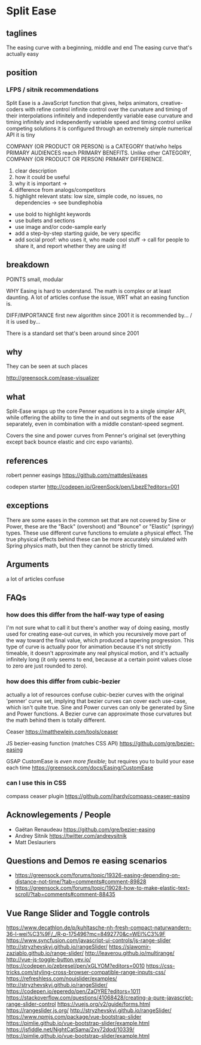 # Split Ease

## taglines

The easing curve with a beginning, middle and end
The easing curve that's actually easy

## position

### LFPS / sitnik recommendations

Split Ease is
  a JavaScript function
that gives, helps
  animators, creative-coders
with
  refine control
  infinite control over the curvature and timing of their interpolations
  infinitely and independently variable ease curvature and timing
  infinitely and independently variable speed and timing control
unlike competing solutions
  it is configured through an extremely simple numerical API
  it is tiny

COMPANY (OR PRODUCT OR PERSON) is
  a CATEGORY
that/who
  helps PRIMARY AUDIENCES
reach
  PRIMARY BENEFITS.
Unlike other CATEGORY,
  COMPANY (OR PRODUCT OR PERSON) PRIMARY DIFFERENCE.

1. clear description
2. how it could be useful
3. why it is important
  ->
4. difference from analogs/competitors
5. highlight relevant stats: low size, simple code, no issues, no dependencies
  -> see bundlephobia


- use bold to highlight keywords
- use bullets and sections
- use image and/or code-sample early
- add a step-by-step starting guide, be very specific
- add social proof: who uses it, who made cool stuff
  -> call for people to share it, and report whether they are using it!


## breakdown

POINTS
small, modular

WHY
Easing is hard to understand.
The math is complex or at least daunting.
A lot of articles confuse the issue, WRT what an easing function is.

DIFF/IMPORTANCE
first new algorithm since 2001
it is recommended by... / it is used by...

There is a standard set that's been around since 2001
## why


They can be seen at such places

  http://greensock.com/ease-visualizer

## what

Split-Ease wraps up the core Penner equations in to a single simpler API, while offering the ability to time the in and out segments of the ease separately, even in combination with a middle constant-speed segment.

Covers the sine and power curves from Penner's original set (everything except back bounce elastic and circ expo variants).


## references

robert penner easings
https://github.com/mattdesl/eases

codepen starter
http://codepen.io/GreenSock/pen/LbezE?editors=001


## exceptions

There are some eases in the common set that are not covered by Sine or Power, these are the "Back" (overshoot) and "Bounce" or "Elastic" (springy) types. These use different curve functions to emulate a physical effect. The true physical effects behind these can be more accurately simulated with Spring physics math, but then they cannot be strictly timed.

## Arguments

a lot of articles confuse

## FAQs

### how does this differ from the half-way type of easing

I'm not sure what to call it but there's another way of doing easing, mostly used for creating ease-out curves, in which you recursively move part of the way toward the final value, which produced a tapering progression. This type of curve is actually poor for animation because it's not strictly timeable, it doesn't approximate any real physical motion, and it's actually infinitely long (it only seems to end, because at a certain point values close to zero are just rounded to zero).

### how does this differ from cubic-bezier

actually a lot of resources confuse cubic-bezier curves with the original 'penner' curve set, implying that bezier curves can cover each use-case, which isn't quite true. Sine and Power curves can only be generated by Sine and Power functions. A Bezier curve can approximate those curvatures but the math behind them is totally different.

Ceaser
https://matthewlein.com/tools/ceaser

JS bezier-easing function (matches CSS API)
https://github.com/gre/bezier-easing

GSAP CustomEase is *even more flexible*; but requires you to build your ease each time
https://greensock.com/docs/Easing/CustomEase


### can I use this in CSS

compass ceaser plugin
https://github.com/jhardy/compass-ceaser-easing


## Acknowlegements / People

- Gaëtan Renaudeau https://github.com/gre/bezier-easing
- Andrey Sitnik https://twitter.com/andreysitnik
- Matt Deslauriers

## Questions and Demos re easing scenarios

- https://greensock.com/forums/topic/19326-easing-depending-on-distance-not-time/?tab=comments#comment-89828
- https://greensock.com/forums/topic/19028-how-to-make-elastic-text-scroll/?tab=comments#comment-88435


## Vue Range Slider and Toggle controls

https://www.decathlon.de/p/kuhltasche-nh-fresh-compact-naturwandern-36-l-wei%C3%9F/_/R-p-175496?mc=8492770&c=WEI%C3%9F
https://www.syncfusion.com/javascript-ui-controls/js-range-slider
http://stryzhevskyi.github.io/rangeSlider/
https://slawomir-zaziablo.github.io/range-slider/
http://leaverou.github.io/multirange/
http://vue-js-toggle-button.yev.io/
https://codepen.io/zebresel/pen/xGLYOM?editors=0010
https://css-tricks.com/styling-cross-browser-compatible-range-inputs-css/
https://refreshless.com/nouislider/examples/
http://stryzhevskyi.github.io/rangeSlider/
https://codepen.io/eperedo/pen/ZaOYRE?editors=1011
https://stackoverflow.com/questions/41068428/creating-a-pure-javascript-range-slider-control
https://vuejs.org/v2/guide/forms.html
https://rangeslider.js.org/
http://stryzhevskyi.github.io/rangeSlider/
https://www.npmjs.com/package/vue-bootstrap-slider
https://pimlie.github.io/vue-bootstrap-slider/example.html
https://jsfiddle.net/NightCatSama/2xy72dod/10339/
https://pimlie.github.io/vue-bootstrap-slider/example.html
